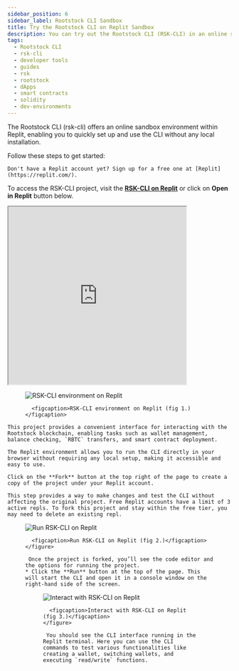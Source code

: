 ```yaml
---
sidebar_position: 6
sidebar_label: Rootstock CLI Sandbox
title: Try the Rootstock CLI on Replit Sandbox
description: You can try out the Rootstock CLI (RSK-CLI) in an online sandbox environment like Replit without needing to set up everything locally
tags:
  - Rootstock CLI
  - rsk-cli
  - developer tools
  - guides
  - rsk
  - rootstock
  - dApps
  - smart contracts
  - solidity
  - dev-environments
---
```


The Rootstock CLI (rsk-cli) offers an online sandbox environment within Replit, enabling you to quickly set up and use the CLI without any local installation.

Follow these steps to get started:

<Steps>
  <Step title="Create an Account with Replit">

```
Don't have a Replit account yet? Sign up for a free one at [Replit](https://replit.com/).
```

  </Step>

  <Step title="Access the Project">

To access the RSK-CLI project, visit the **[RSK-CLI on Replit](https://replit.com/@rootstockDevX/Rootstock-CLI#README.md)** or click on **Open in Replit** button below.

  <iframe src="https://replit.com/@rootstockDevX/Rootstock-CLI?embed=true" width="400" height="400"></iframe>

  <figure>
      <img src="/img/guides/rsk-cli/replit-dashboard.png" alt="RSK-CLI environment on Replit"/>
      
      <figcaption>RSK-CLI environment on Replit (fig 1.)</figcaption>
  </figure>

```
This project provides a convenient interface for interacting with the Rootstock blockchain, enabling tasks such as wallet management, balance checking, `RBTC` transfers, and smart contract deployment. 

The Replit environment allows you to run the CLI directly in your browser without requiring any local setup, making it accessible and easy to use.
```

  </Step>
  <Step title="Fork the Project">

```
Click on the **Fork** button at the top right of the page to create a copy of the project under your Replit account. 

This step provides a way to make changes and test the CLI without affecting the original project. Free Replit accounts have a limit of 3 active repls. To fork this project and stay within the free tier, you may need to delete an existing repl.
```

  </Step>
  <Step title=" Run the Project">
   <figure>
      <img src="/img/guides/rsk-cli/rskcli-replit.png" alt="Run RSK-CLI on Replit"/>
      
      <figcaption>Run RSK-CLI on Replit (fig 2.)</figcaption>
    </figure>

```
 Once the project is forked, you’ll see the code editor and the options for running the project.  
* Click the **Run** button at the top of the page. This will start the CLI and open it in a console window on the right-hand side of the screen.
```

  </Step>
  <Step title="Interact with the RSK-CLI">
    <figure>
    <img src="/img/guides/rsk-cli/Interact-replit.png" alt="Interact with RSK-CLI on Replit"/>
    
      <figcaption>Interact with RSK-CLI on Replit (fig 3.)</figcaption>
    </figure>

```
 You should see the CLI interface running in the Replit terminal. Here you can use the CLI commands to test various functionalities like creating a wallet, switching wallets, and executing `read/write` functions.
```

  </Step>
 </Steps>
